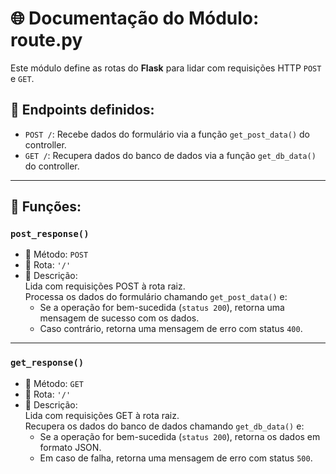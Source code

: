# 🌐 Documentação do Módulo: route.py

Este módulo define as rotas do **Flask** para lidar com requisições HTTP `POST` e `GET`.

## 📌 Endpoints definidos:

- `POST /`: Recebe dados do formulário via a função `get_post_data()` do controller.
- `GET /`: Recupera dados do banco de dados via a função `get_db_data()` do controller.

---

## 🔧 Funções:

### `post_response()`

- 📎 Método: `POST`
- 📍 Rota: `'/'`
- 📝 Descrição:  
  Lida com requisições POST à rota raiz.  
  Processa os dados do formulário chamando `get_post_data()` e:
  - Se a operação for bem-sucedida (`status 200`), retorna uma mensagem de sucesso com os dados.
  - Caso contrário, retorna uma mensagem de erro com status `400`.

---

### `get_response()`

- 📎 Método: `GET`
- 📍 Rota: `'/'`
- 📝 Descrição:  
  Lida com requisições GET à rota raiz.  
  Recupera os dados do banco de dados chamando `get_db_data()` e:
  - Se a operação for bem-sucedida (`status 200`), retorna os dados em formato JSON.
  - Em caso de falha, retorna uma mensagem de erro com status `500`.
